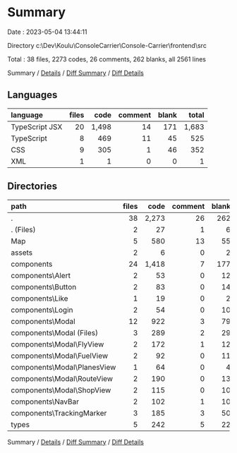 # Summary

Date : 2023-05-04 13:44:11

Directory c:\\Dev\\Koulu\\ConsoleCarrier\\Console-Carrier\\frontend\\src

Total : 38 files,  2273 codes, 26 comments, 262 blanks, all 2561 lines

Summary / [Details](details.md) / [Diff Summary](diff.md) / [Diff Details](diff-details.md)

## Languages
| language | files | code | comment | blank | total |
| :--- | ---: | ---: | ---: | ---: | ---: |
| TypeScript JSX | 20 | 1,498 | 14 | 171 | 1,683 |
| TypeScript | 8 | 469 | 11 | 45 | 525 |
| CSS | 9 | 305 | 1 | 46 | 352 |
| XML | 1 | 1 | 0 | 0 | 1 |

## Directories
| path | files | code | comment | blank | total |
| :--- | ---: | ---: | ---: | ---: | ---: |
| . | 38 | 2,273 | 26 | 262 | 2,561 |
| . (Files) | 2 | 27 | 1 | 6 | 34 |
| Map | 5 | 580 | 13 | 55 | 648 |
| assets | 2 | 6 | 0 | 2 | 8 |
| components | 24 | 1,418 | 7 | 177 | 1,602 |
| components\\Alert | 2 | 53 | 0 | 12 | 65 |
| components\\Button | 2 | 83 | 0 | 14 | 97 |
| components\\Like | 1 | 19 | 0 | 2 | 21 |
| components\\Login | 2 | 54 | 0 | 10 | 64 |
| components\\Modal | 12 | 922 | 3 | 79 | 1,004 |
| components\\Modal (Files) | 3 | 289 | 2 | 29 | 320 |
| components\\Modal\\FlyView | 2 | 172 | 1 | 12 | 185 |
| components\\Modal\\FuelView | 2 | 92 | 0 | 11 | 103 |
| components\\Modal\\PlanesView | 1 | 64 | 0 | 4 | 68 |
| components\\Modal\\RouteView | 2 | 190 | 0 | 13 | 203 |
| components\\Modal\\ShopView | 2 | 115 | 0 | 10 | 125 |
| components\\NavBar | 2 | 102 | 1 | 10 | 113 |
| components\\TrackingMarker | 3 | 185 | 3 | 50 | 238 |
| types | 5 | 242 | 5 | 22 | 269 |

Summary / [Details](details.md) / [Diff Summary](diff.md) / [Diff Details](diff-details.md)